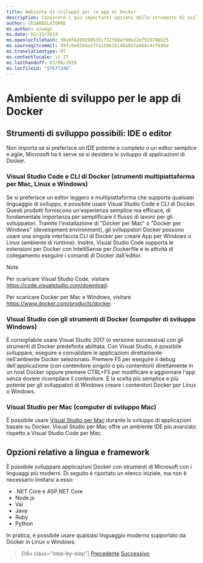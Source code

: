 ```yaml
---
title: Ambiente di sviluppo per le app di Docker
description: Conoscere i più importanti opzioni dello strumento di sviluppo che supportano il ciclo di vita di sviluppo Docker.
author: CESARDELATORRE
ms.author: wiwagn
ms.date: 02/15/2019
ms.openlocfilehash: 38a9f8209200635c752f60af90e22ef916796525
ms.sourcegitcommit: 58fc0e6564a37fa1b9b1b140a637e864c4cf696e
ms.translationtype: MT
ms.contentlocale: it-IT
ms.lasthandoff: 03/08/2019
ms.locfileid: "57677240"
---
```

# <a name="development-environment-for-docker-apps"></a>Ambiente di sviluppo per le app di Docker

## <a name="development-tools-choices-ide-or-editor"></a>Strumenti di sviluppo possibili: IDE o editor

Non importa se si preferisce un IDE potente e completo o un editor semplice e agile, Microsoft ha ti serve se si desidera lo sviluppo di applicazioni di Docker.

### <a name="visual-studio-code-and-docker-cli-cross-platform-tools-for-mac-linux-and-windows"></a>Visual Studio Code e CLI di Docker (strumenti multipiattaforma per Mac, Linux e Windows)

Se si preferisce un editor leggero e multipiattaforma che supporta qualsiasi linguaggio di sviluppo, è possibile usare Visual Studio Code e CLI di Docker. Questi prodotti forniscono un'esperienza semplice ma efficace, di fondamentale importanza per semplificare il flusso di lavoro per gli sviluppatori. Tramite l'installazione di "Docker per Mac" o "Docker per Windows" (development environment), gli sviluppatori Docker possono usare una singola interfaccia CLI di Docker per creare App per Windows o Linux (ambiente di runtime). Inoltre, Visual Studio Code supporta le estensioni per Docker con IntelliSense per Dockerfile e le attività di collegamento eseguire i comandi di Docker dall'editor.

> [!NOTE]
>
> Per scaricare Visual Studio Code, visitare <https://code.visualstudio.com/download>.
>
> Per scaricare Docker per Mac e Windows, visitare <https://www.docker.com/products/docker>.

### <a name="visual-studio-with-docker-tools-windows-development-machine"></a>Visual Studio con gli strumenti di Docker (computer di sviluppo Windows)

È consigliabile usare Visual Studio 2017 (o versione successiva) con gli strumenti di Docker predefinita abilitata. Con Visual Studio, è possibile sviluppare, eseguire e convalidare le applicazioni direttamente nell'ambiente Docker selezionato. Premere F5 per eseguire il debug dell'applicazione (con contenitore singolo o più contenitori) direttamente in un host Docker oppure premere CTRL+F5 per modificare e aggiornare l'app senza dovere ricompilare il contenitore. È la scelta più semplice e più potente per gli sviluppatori di Windows creare i contenitori Docker per Linux o Windows.

### <a name="visual-studio-for-mac-mac-development-machine"></a>Visual Studio per Mac (computer di sviluppo Mac)

È possibile usare [Visual Studio per Mac](https://visualstudio.microsoft.com/vs/mac/) durante lo sviluppo di applicazioni basate su Docker. Visual Studio per Mac offre un ambiente IDE più avanzato rispetto a Visual Studio Code per Mac.

## <a name="language-and-framework-choices"></a>Opzioni relative a lingua e framework

È possibile sviluppare applicazioni Docker con strumenti di Microsoft con i linguaggi più moderni. Di seguito è riportato un elenco iniziale, ma non è necessario limitarsi a esso:

- .NET Core e ASP.NET Core
- Node.js
- Vai
- Java
- Ruby
- Python

In pratica, è possibile usare qualsiasi linguaggio moderno supportato da Docker in Linux o Windows.

>[!div class="step-by-step"]
>[Precedente](deploy-azure-kubernetes-service.md)
>[Successivo](docker-apps-inner-loop-workflow.md)
